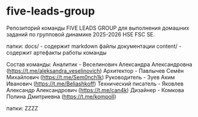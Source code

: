 # five-leads-group
Репозиторий команды FIVE LEADS GROUP для выполнения домашних заданий по групповой динамике 2025-2026 HSE FSC SE.

папки:
docs/ - содержит markdown файлы документации 
content/ - содержит артефакты работы команды


Состав команды: 
Аналитик - Веселинович Александра Александровна (https://t.me/aleksandra_veselinovich)
Архитектор - Павлычев Семён Михайлович (https://t.me/Sem0nch1k)
Руководитель - Зуев Аким Иванович (https://t.me/Beliashkoff)
Технический писатель - Яковлев Александр Александрович (https://t.me/can4k)
Дизайнер - Комкова Полина Дмитриевна (https://t.me/kompoll)

папки:
ZZZZ